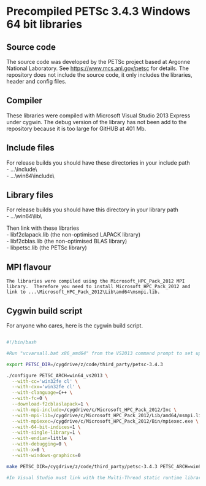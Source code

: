 # Precompiled PETSc 3.4.3 Windows 64 bit libraries

## Source code 

The source code was developed by the PETSc project based at Argonne National Laboratory. See https://www.mcs.anl.gov/petsc for details. The repository does not include the source code, it only includes the libraries, header and config files.

## Compiler 

These libraries were compiled with Microsoft Visual Studio 2013 Express under cygwin.  The debug version of the library has not been add to the repository because it is too large for GitHUB at 401 Mb.

## Include files 

For release builds you should have these directories in your include path  
	- ...\include\  
	- ...\win64\include\  

## Library files 

For release builds you should have this directory in your library path  
	- ...\win64\lib\  

Then link with these libraries  
	- libf2clapack.lib (the non-optimised LAPACK library)  
	- libf2cblas.lib (the non-optimised BLAS library)  
	- libpetsc.lib (the PETSc library)  

## MPI flavour  
	The libraries were compiled using the Microsoft_HPC_Pack_2012 MPI library.  Therefore you need to install Microsoft_HPC_Pack_2012 and link to ...\Microsoft_HPC_Pack_2012\Lib\amd64\msmpi.lib.

## Cygwin build script

For anyone who cares, here is the cygwin build script.

```bash  

#!/bin/bash

#Run "vcvarsall.bat x86_amd64" from the VS2013 command prompt to set up the command line compile environment for windows 64 bit builds.  Then launch cygwin from that command prompt window.

export PETSC_DIR=/cygdrive/z/code/third_party/petsc-3.4.3

./configure PETSC_ARCH=win64_vs2013 \
  --with-cc='win32fe cl' \
  --with-cxx='win32fe cl' \
  --with-clanguage=C++ \
  --with-fc=0 \
  --download-f2cblaslapack=1 \
  --with-mpi-include=/cygdrive/c/Microsoft_HPC_Pack_2012/Inc \
  --with-mpi-lib=/cygdrive/c/Microsoft_HPC_Pack_2012/Lib/amd64/msmpi.lib \
  --with-mpiexec=/cygdrive/c/Microsoft_HPC_Pack_2012/Bin/mpiexec.exe \
  --with-64-bit-indices=1 \
  --with-single-library=1 \
  --with-endian=little \
  --with-debugging=0 \
  --with-x=0 \
  --with-windows-graphics=0

make PETSC_DIR=/cygdrive/z/code/third_party/petsc-3.4.3 PETSC_ARCH=win64_vs2013 all

#In Visual Studio must link with the Multi-Thread static runtime library /MT option see Configuration Properties | C/C++ | Code Generation | Runtime Libraries | Multi-thread (/MT)

```

